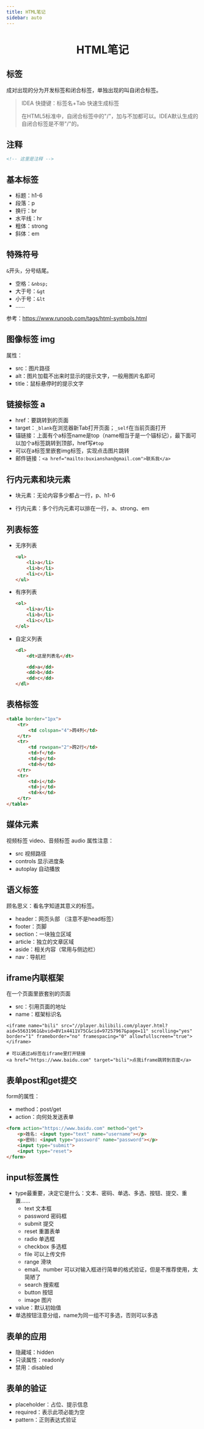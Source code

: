 ```yaml
---
title: HTML笔记
sidebar: auto
---
```


<h1 align='center'>
    HTML笔记
</h1>


## 标签

成对出现的分为开发标签和闭合标签，单独出现的叫自闭合标签。

> IDEA 快捷键：标签名+Tab 快速生成标签
>
> 在HTML5标准中，自闭合标签中的"/"，加与不加都可以。IDEA默认生成的自闭合标签是不带"/"的。

## 注释

```html
<!-- 这里是注释 -->
```

## 基本标签

- 标题：h1-6
- 段落：p
- 换行：br
- 水平线：hr
- 粗体：strong
- 斜体：em

## 特殊符号

`&`开头，分号结尾。

- 空格：`&nbsp;`
- 大于号：`&gt`
- 小于号：`&lt`
- ……

参考：https://www.runoob.com/tags/html-symbols.html

## 图像标签 img 

属性：

- src：图片路径
- alt：图片加载不出来时显示的提示文字，一般用图片名即可
- title：鼠标悬停时的提示文字

## 链接标签 a

- href：要跳转到的页面
- target：`_blank`在浏览器新Tab打开页面；`_self`在当前页面打开
- 锚链接：上面有个a标签name是top（name相当于是一个锚标记），最下面可以加个a标签跳转到顶部，href写`#top`
- 可以在a标签里嵌套img标签，实现点击图片跳转
- 邮件链接：`<a href="mailto:buxianshan@gmail.com">联系我</a>`

## 行内元素和块元素

- 块元素：无论内容多少都占一行，p、h1-6

- 行内元素：多个行内元素可以排在一行，a、strong、em

## 列表标签

- 无序列表

  ```html
  <ul>
      <li>a</li>
      <li>b</li>
      <li>c</li>
  </ul>
  ```

- 有序列表

  ```html
  <ol>
      <li>a</li>
      <li>b</li>
      <li>c</li>
  </ol>
  ```

- 自定义列表

  ```html
  <dl>
      <dt>这是列表名</dt>
  
      <dd>a</dd>
      <dd>b</dd>
      <dd>c</dd>
  </dl>
  ```


## 表格标签

```html
<table border="1px">
    <tr>
        <td colspan="4">跨4列</td>
    </tr>
    <tr>
        <td rowspan="2">跨2行</td>
        <td>f</td>
        <td>g</td>
        <td>h</td>
    </tr>
    <tr>
        <td>i</td>
        <td>j</td>
        <td>k</td>
    </tr>
</table>
```

## 媒体元素

视频标签 video、音频标签 audio 属性注意：

- src 视频路径
- controls 显示进度条
- autoplay 自动播放

## 语义标签

顾名思义：看名字知道其意义的标签。

- header：网页头部 （注意不是head标签）
- footer：页脚
- section：一块独立区域
- article：独立的文章区域
- aside：相关内容（常用与侧边栏）
- nav：导航栏

## iframe内联框架

在一个页面里嵌套别的页面

- src：引用页面的地址
- name：框架标识名

```
<iframe name="bili" src="//player.bilibili.com/player.html?aid=55631961&bvid=BV1x4411V75C&cid=97257967&page=11" scrolling="yes" border="1" frameborder="no" framespacing="0" allowfullscreen="true"> </iframe>

# 可以通过a标签在iframe里打开链接
<a href="https://www.baidu.com" target="bili">点我iframe跳转到百度</a>
```

## 表单post和get提交

form的属性：

- method：post/get
- action：向何处发送表单

```html
<form action="https://www.baidu.com" method="get">
    <p>姓名: <input type="text" name="username"></p>
    <p>密码: <input type="password" name="password"></p>
    <input type="submit">
    <input type="reset">
</form>
```

## input标签属性

- type最重要，决定它是什么：文本、密码、单选、多选、按钮、提交、重置……
  - text 文本框
  - password 密码框
  - submit 提交
  - reset 重置表单
  - radio 单选框
  - checkbox 多选框
  - file 可以上传文件
  - range 滑块
  - email、number 可以对输入框进行简单的格式验证，但是不推荐使用，太简陋了
  - search 搜索框
  - button 按钮
  - image 图片
- value：默认初始值
- 单选按钮注意分组，name为同一组不可多选，否则可以多选

## 表单的应用

- 隐藏域：hidden
- 只读属性：readonly
- 禁用：disabled

## 表单的验证

- placeholder：占位、提示信息
- required：表示此项必能为空
- pattern：正则表达式验证
